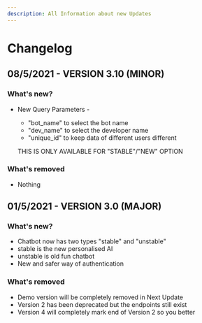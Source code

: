 ```yaml
---
description: All Information about new Updates
---
```


# Changelog

## **08/5/2021  -   VERSION 3.10 \(MINOR\)** 

### What's new?

* New Query Parameters -

  * "bot\_name" to select the bot name
  * "dev\_name" to select the developer name
  * "unique\_id" to keep data of different users different

  THIS IS ONLY AVAILABLE FOR "STABLE"/"NEW" OPTION

### What's removed

* Nothing 

## 01/5/2021  -   VERSION 3.0 \(MAJOR\) 

### What's new?

* Chatbot now has two types "stable" and "unstable"
* stable is the new personalised AI
* unstable is old fun chatbot
* New and safer way of authentication 

### What's removed

* Demo version will be completely removed in Next Update
* Version 2 has been deprecated but the endpoints still exist
* Version 4 will completely mark end of Version 2 so you better



